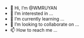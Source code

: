- 👋 Hi, I’m @WMRUYAN
- 👀 I’m interested in ...
- 🌱 I’m currently learning ...
- 💞️ I’m looking to collaborate on ...
- 📫 How to reach me ...

<!---
WMRUYAN/WMRUYAN is a ✨ special ✨ repository because its `README.md` (this file) appears on your GitHub profile.
You can click the Preview link to take a look at your changes.
--->
